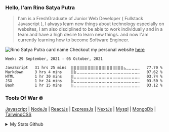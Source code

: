### Hello, I'am Rino Satya Putra


> I'am is a FreshGraduate of Junior Web Developer ( Fullstack Javascript ), I always learn new things about technology especially on websites, I am also disciplined to be able to work individually and in a team and have a high desire to learn new things. and now I'am currently learning how to become Software Engineer.

![Rino Satya Putra card name](https://cardivo.vercel.app/api?name=Rino%20Satya%20Putra&description=Junior%20Software%20Engineer%20Focussing%20In%20Javascript&image=https://avatars.githubusercontent.com/riyaraa?v=4&backgroundColor=%23F9F9F9&fontColor=%232D2424&iconColor=%23000&instagram=rinoosp&linkedin=Rino%20Satya%20Putra&github=riyaraa&colorPattern=%23eaeaea&opacity=0.3)
Checkout my personal website <a href="https://rinosatyaputra.vercel.app">here</a>

<!--START_SECTION:waka-->
```text
Week: 29 September, 2021 - 05 October, 2021

JavaScript   31 hrs 25 mins  ⣿⣿⣿⣿⣿⣿⣿⣿⣿⣿⣿⣿⣿⣿⣿⣿⣿⣿⣿⣦⣀⣀⣀⣀⣀   77.70 % 
Markdown     3 hrs 4 mins    ⣿⣷⣀⣀⣀⣀⣀⣀⣀⣀⣀⣀⣀⣀⣀⣀⣀⣀⣀⣀⣀⣀⣀⣀⣀   07.62 % 
HTML         1 hr 30 mins    ⣿⣀⣀⣀⣀⣀⣀⣀⣀⣀⣀⣀⣀⣀⣀⣀⣀⣀⣀⣀⣀⣀⣀⣀⣀   03.74 % 
JSX          1 hr 24 mins    ⣷⣀⣀⣀⣀⣀⣀⣀⣀⣀⣀⣀⣀⣀⣀⣀⣀⣀⣀⣀⣀⣀⣀⣀⣀   03.50 % 
Bash         1 hr 15 mins    ⣷⣀⣀⣀⣀⣀⣀⣀⣀⣀⣀⣀⣀⣀⣀⣀⣀⣀⣀⣀⣀⣀⣀⣀⣀   03.12 % 
```
<!--END_SECTION:waka-->

### Tools Of War :fire:
<a href="https://developer.mozilla.org/en-US/docs/Web/JavaScript?retiredLocale=id">Javascript</a> | <a href="https://nodejs.org/en/">NodeJs</a> | <a href="https://reactjs.org/">ReactJs</a> | <a href="https://expressjs.com/">ExpressJs</a> | <a href="https://nextjs.org/">NextJs</a> | <a href="https://www.mysql.com/">Mysql</a> | <a href="https://www.mongodb.com/">MongoDb</a> | <a href="https://tailwindcss.com">TailwindCSS</a> 

<details>
  <summary>My Stats Github</summary>
  <img src="https://github-readme-stats.vercel.app/api?username=riyaraa&show_icons=true&theme=github_dark" />

</details>
